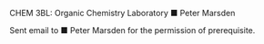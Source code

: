CHEM 3BL: Organic Chemistry Laboratory
■ Peter Marsden

Sent email to ■ Peter Marsden for the permission of prerequisite.
